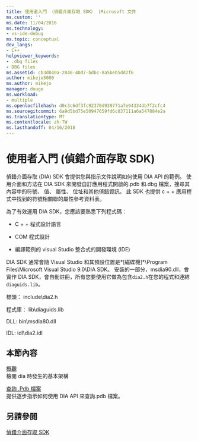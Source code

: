 ```yaml
---
title: 使用者入門 （偵錯介面存取 SDK） |Microsoft 文件
ms.custom: ''
ms.date: 11/04/2016
ms.technology:
- vs-ide-debug
ms.topic: conceptual
dev_langs:
- C++
helpviewer_keywords:
- .dbg files
- DBG files
ms.assetid: cb3d040a-2846-40d7-bdbc-8a5beb5dd2f6
author: mikejo5000
ms.author: mikejo
manager: douge
ms.workload:
- multiple
ms.openlocfilehash: d0c3c6df3fc92370d939771a7e94334db7f2cfc4
ms.sourcegitcommit: 6a9d5bd75e50947659fd6c837111a6a547884e2a
ms.translationtype: MT
ms.contentlocale: zh-TW
ms.lasthandoff: 04/16/2018
---
```

# <a name="getting-started-debug-interface-access-sdk"></a>使用者入門 (偵錯介面存取 SDK)
偵錯介面存取 (DIA) SDK 會提供您與指示文件說明如何使用 DIA API 的範例。 使用介面和方法在 DIA SDK 來開發自訂應用程式開啟的.pdb 和.dbg 檔案，搜尋其內容中的符號、 值、 屬性、 位址和其他偵錯資訊。 此 SDK 也提供 c + + 應用程式中找到的符號相關聯的屬性參考資料表。  
  
 為了有效運用 DIA SDK，您應該要熟悉下列程式碼：  
  
-   C + + 程式設計語言  
  
-   COM 程式設計  
  
-   編譯範例的 visual Studio 整合式的開發環境 (IDE)  
  
 DIA SDK 通常會隨 Visual Studio 和其預設位置是*[磁碟機]*\Program Files\Microsoft Visual Studio 9.0\DIA SDK。 安裝的一部分，msdia90.dll，會實作 DIA SDK，會自動註冊，所有您要使用它做為包含`dia2.h`在您的程式和連結`diaguids.lib`。  
  
 標頭： include\dia2.h  
  
 程式庫： lib\diaguids.lib  
  
 DLL: bin\msdia80.dll  
  
 IDL: idl\dia2.idl  
  
## <a name="in-this-section"></a>本節內容  
 [概觀](../../debugger/debug-interface-access/overview-debug-interface-access-sdk.md)  
 檢閱 dia 時發生的基本架構  
  
 [查詢 .Pdb 檔案](../../debugger/debug-interface-access/querying-the-dot-pdb-file.md)  
 提供逐步指示如何使用 DIA API 來查詢.pdb 檔案。  
  
## <a name="see-also"></a>另請參閱  
 [偵錯介面存取 SDK](../../debugger/debug-interface-access/debug-interface-access-sdk.md)